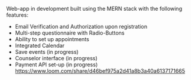 Web-app in development built using the MERN stack with the following features:
- Email Verification and Authorization upon registration
- Multi-step questionnaire with Radio-Buttons
- Ability to set up appointments
- Integrated Calendar
- Save events (in progress)
- Counselor interface (in progress)
- Payment API set-up (in progress)
https://www.loom.com/share/d46bef975a2d41a8b3a40a6137171665
